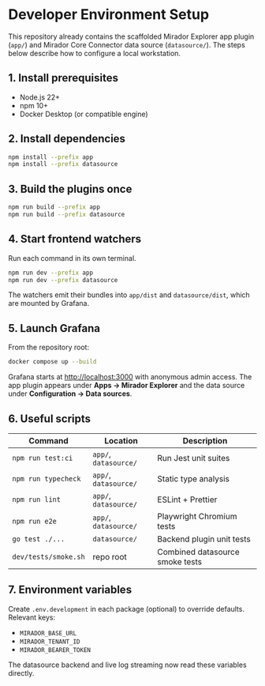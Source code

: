 # Developer Environment Setup

This repository already contains the scaffolded Mirador Explorer app plugin (`app/`) and Mirador Core Connector data source (`datasource/`). The steps below describe how to configure a local workstation.

## 1. Install prerequisites
- Node.js 22+
- npm 10+
- Docker Desktop (or compatible engine)

## 2. Install dependencies
```bash
npm install --prefix app
npm install --prefix datasource
```

## 3. Build the plugins once
```bash
npm run build --prefix app
npm run build --prefix datasource
```

## 4. Start frontend watchers
Run each command in its own terminal.
```bash
npm run dev --prefix app
npm run dev --prefix datasource
```

The watchers emit their bundles into `app/dist` and `datasource/dist`, which are mounted by Grafana.

## 5. Launch Grafana
From the repository root:
```bash
docker compose up --build
```

Grafana starts at [http://localhost:3000](http://localhost:3000) with anonymous admin access. The app plugin appears under **Apps → Mirador Explorer** and the data source under **Configuration → Data sources**.

## 6. Useful scripts
| Command | Location | Description |
|---------|----------|-------------|
| `npm run test:ci` | `app/`, `datasource/` | Run Jest unit suites |
| `npm run typecheck` | `app/`, `datasource/` | Static type analysis |
| `npm run lint` | `app/`, `datasource/` | ESLint + Prettier |
| `npm run e2e` | `app/`, `datasource/` | Playwright Chromium tests |
| `go test ./...` | `datasource/` | Backend plugin unit tests |
| `dev/tests/smoke.sh` | repo root | Combined datasource smoke tests |

## 7. Environment variables
Create `.env.development` in each package (optional) to override defaults. Relevant keys:
- `MIRADOR_BASE_URL`
- `MIRADOR_TENANT_ID`
- `MIRADOR_BEARER_TOKEN`

The datasource backend and live log streaming now read these variables directly.

